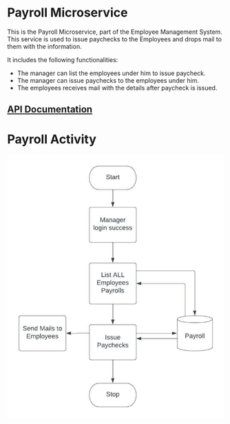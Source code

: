 # Payroll Microservice

This is the Payroll Microservice, part of the Employee Management System.
This service is used to issue paychecks to the Employees and drops mail to them with the information.

It includes the following functionalities:
  <ul>
  <li>The manager can list the employees under him to issue paycheck.</li>
  <li>The manager can issue paychecks to the employees under him.</li>
  <li>The employees receives mail with the details after paycheck is issued.</li>
  </ul>


<a href="https://documenter.getpostman.com/view/10075006/UzQyq3pb" > <h2> API Documentation </h2> </a>

# Payroll Activity
<img src="https://github.com/sat5297/payrollMicroservice/blob/master/PayrollActivity.jpeg" alt="Payroll Activity" />

